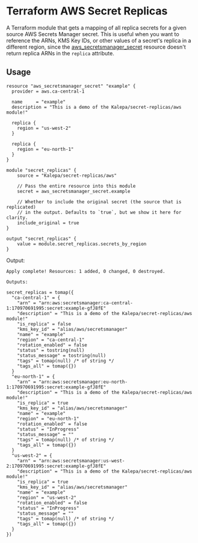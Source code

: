 # Terraform AWS Secret Replicas

A Terraform module that gets a mapping of all replica secrets for a given source AWS Secrets Manager secret. This is useful when you want to reference the ARNs, KMS Key IDs, or other values of a secret's replica in a different region, since the [aws_secretsmanager_secret](https://registry.terraform.io/providers/hashicorp/aws/latest/docs/resources/secretsmanager_secret) resource doesn't return replica ARNs in the `replica` attribute.

## Usage

```
resource "aws_secretsmanager_secret" "example" {
  provider = aws.ca-central-1

  name     = "example"
  description = "This is a demo of the Kalepa/secret-replicas/aws module!"

  replica {
    region = "us-west-2"
  }

  replica {
    region = "eu-north-1"
  }
}

module "secret_replicas" {
    source = "Kalepa/secret-replicas/aws"

    // Pass the entire resource into this module
    secret = aws_secretsmanager_secret.example

    // Whether to include the original secret (the source that is replicated)
    // in the output. Defaults to `true`, but we show it here for clarity.
    include_original = true
}

output "secret_replicas" {
    value = module.secret_replicas.secrets_by_region
}
```

Output:
```
Apply complete! Resources: 1 added, 0 changed, 0 destroyed.

Outputs:

secret_replicas = tomap({
  "ca-central-1" = {
    "arn" = "arn:aws:secretsmanager:ca-central-1:170970691995:secret:example-gfJ8fE"
    "description" = "This is a demo of the Kalepa/secret-replicas/aws module!"
    "is_replica" = false
    "kms_key_id" = "alias/aws/secretsmanager"
    "name" = "example"
    "region" = "ca-central-1"
    "rotation_enabled" = false
    "status" = tostring(null)
    "status_message" = tostring(null)
    "tags" = tomap(null) /* of string */
    "tags_all" = tomap({})
  }
  "eu-north-1" = {
    "arn" = "arn:aws:secretsmanager:eu-north-1:170970691995:secret:example-gfJ8fE"
    "description" = "This is a demo of the Kalepa/secret-replicas/aws module!"
    "is_replica" = true
    "kms_key_id" = "alias/aws/secretsmanager"
    "name" = "example"
    "region" = "eu-north-1"
    "rotation_enabled" = false
    "status" = "InProgress"
    "status_message" = ""
    "tags" = tomap(null) /* of string */
    "tags_all" = tomap({})
  }
  "us-west-2" = {
    "arn" = "arn:aws:secretsmanager:us-west-2:170970691995:secret:example-gfJ8fE"
    "description" = "This is a demo of the Kalepa/secret-replicas/aws module!"
    "is_replica" = true
    "kms_key_id" = "alias/aws/secretsmanager"
    "name" = "example"
    "region" = "us-west-2"
    "rotation_enabled" = false
    "status" = "InProgress"
    "status_message" = ""
    "tags" = tomap(null) /* of string */
    "tags_all" = tomap({})
  }
})
```
